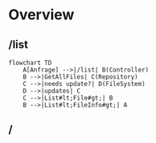# Overview

## /list

```mermaid
flowchart TD
    A[Anfrage] -->|/list| B(Controller)
    B -->|GetAllFiles| C(Repository)
    C -->|needs update?| D(FileSystem)
    D -->|updates| C
    C -->|List#lt;File#gt;| B
    B -->|List#lt;FileInfo#gt;| A
```

## /